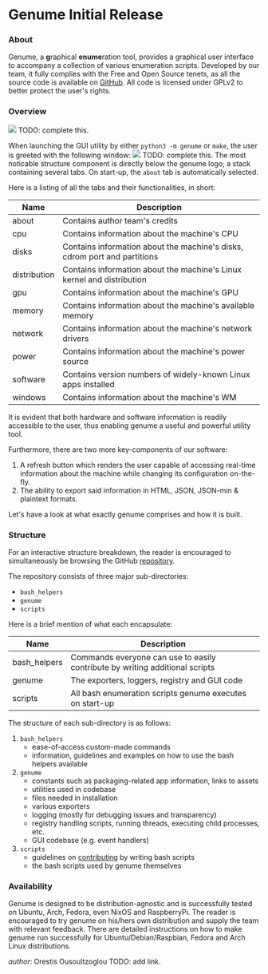 # Genume Initial Release

### About

Genume, a **g**raphical **enume**ration tool, provides a graphical user interface to accompany a collection of various enumeration scripts.
Developed by our team, it fully complies with the Free and Open Source tenets, as all the source code is available on [GitHub][github-link].
All code is licensed under GPLv2 to better protect the user's rights.

### Overview

![](absolute-path-to-image/genume-logo.png?raw=true) TODO: complete this.

When launching the GUI utility by either `python3 -m genume` or `make`, the user is greeted with the following window:
![](absolute-path-to-image/greeting_page.png?raw=true) TODO: complete this.
The most noticable structure component is directly below the genume logo; a stack containing several tabs. On start-up, the `about` tab is automatically selected.

Here is a listing of all the tabs and their functionalities, in short:

| Name         | Description                                                               |
| ----         | -----------                                                               |
| about        | Contains author team's credits                                            |
| cpu          | Contains information about the machine's CPU                              |
| disks        | Contains information about the machine's disks, cdrom port and partitions |
| distribution | Contains information about the machine's Linux kernel and distribution    |
| gpu          | Contains information about the machine's GPU                              |
| memory       | Contains information about the machine's available memory                 |
| network      | Contains information about the machine's network drivers                  |
| power        | Contains information about the machine's power source                     |
| software     | Contains version numbers of widely-known Linux apps installed             |
| windows      | Contains information about the machine's WM                               |

It is evident that both hardware and software information is readily accessible to the user, thus enabling genume a useful and powerful utility tool.

Furthermore, there are two more key-components of our software:
 1. A refresh button which renders the user capable of accessing real-time information about the machine while changing its configuration on-the-fly.
 2. The ability to export said information in HTML, JSON, JSON-min & plaintext formats.

Let's have a look at what exactly genume comprises and how it is built.

### Structure

For an interactive structure breakdown, the reader is encouraged to simultaneously be browsing the GitHub [repository][github-repo].

The repository consists of three major sub-directories:
 - `bash_helpers`
 - `genume`
 - `scripts`

Here is a brief mention of what each encapsulate:

| Name         | Description                                                                  |
| ----         | -----------                                                                  |
| bash_helpers | Commands everyone can use to easily contribute by writing additional scripts |
| genume       | The exporters, loggers, registry and GUI code                                |
| scripts      | All bash enumeration scripts genume executes on start-up                     |

The structure of each sub-directory is as follows:
 1. `bash_helpers`
    - ease-of-access custom-made commands
    - information, guidelines and examples on how to use the bash helpers available
 2. `genume`
    - constants such as packaging-related app information, links to assets
    - utilities used in codebase
    - files needed in installation
    - various exporters
    - logging (mostly for debugging issues and transparency)
    - registry handling scripts, running threads, executing child processes, etc.
    - GUI codebase (e.g. event handlers)
 4. `scripts`
    - guidelines on [contributing][scripts-guideline] by writing bash scripts
    - the bash scripts used by genume themselves

### Availability

Genume is designed to be distribution-agnostic and is successfully tested on Ubuntu, Arch, Fedora, even NixOS and RaspberryPi.
The reader is encouraged to try genume on his/hers own distribution and supply the team with relevant feedback.
There are detailed instructions on how to make genume run successfully for Ubuntu/Debian/Raspbian, Fedora and Arch Linux distributions.


_author_: Orestis Ousoultzoglou TODO: add link.

[github-link]: https://github.com/CSD-FOSS-Team/genume
[github-repo]: https://github.com/CSD-FOSS-Team/genume
[scripts-guideline]: https://github.com/CSD-FOSS-Team/genume/blob/bddd07b1b2789eb043c7a62d15709a9b8f138dc7/scripts/PROTOCOL.md
